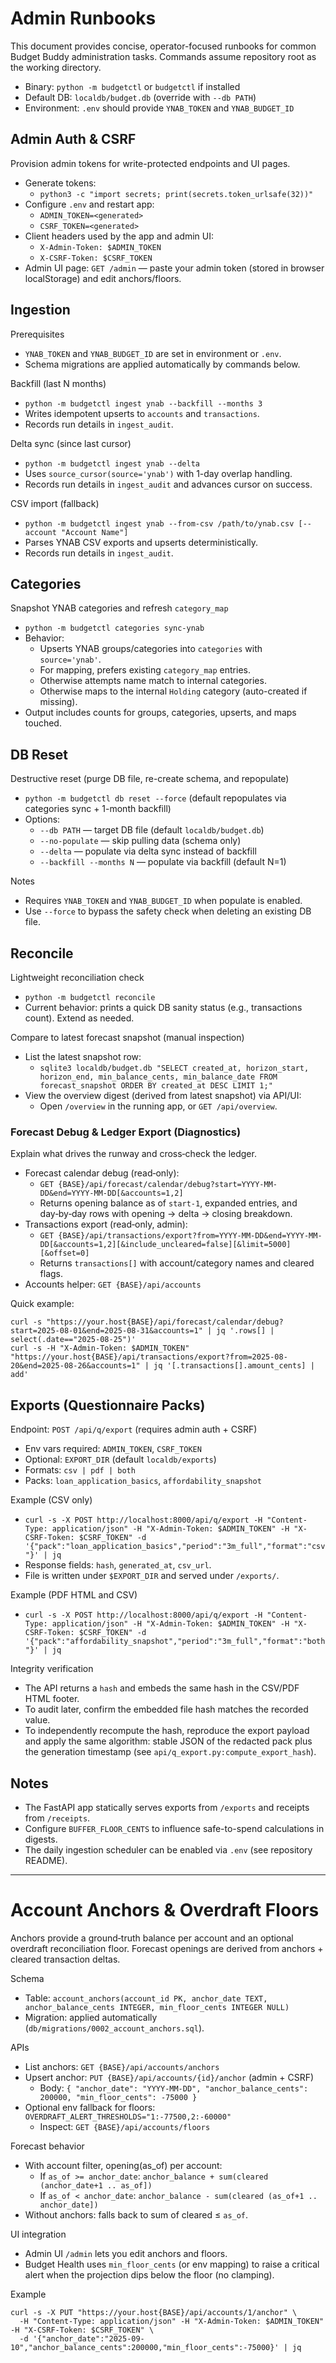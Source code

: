 # Admin Runbooks

This document provides concise, operator-focused runbooks for common Budget Buddy administration tasks. Commands assume repository root as the working directory.

- Binary: `python -m budgetctl` or `budgetctl` if installed
- Default DB: `localdb/budget.db` (override with `--db PATH`)
- Environment: `.env` should provide `YNAB_TOKEN` and `YNAB_BUDGET_ID`

## Admin Auth & CSRF

Provision admin tokens for write-protected endpoints and UI pages.

- Generate tokens:
  - `python3 -c "import secrets; print(secrets.token_urlsafe(32))"`
- Configure `.env` and restart app:
  - `ADMIN_TOKEN=<generated>`
  - `CSRF_TOKEN=<generated>`
- Client headers used by the app and admin UI:
  - `X-Admin-Token: $ADMIN_TOKEN`
  - `X-CSRF-Token: $CSRF_TOKEN`
- Admin UI page: `GET /admin` — paste your admin token (stored in browser localStorage) and edit anchors/floors.

## Ingestion

Prerequisites
- `YNAB_TOKEN` and `YNAB_BUDGET_ID` are set in environment or `.env`.
- Schema migrations are applied automatically by commands below.

Backfill (last N months)
- `python -m budgetctl ingest ynab --backfill --months 3`
- Writes idempotent upserts to `accounts` and `transactions`.
- Records run details in `ingest_audit`.

Delta sync (since last cursor)
- `python -m budgetctl ingest ynab --delta`
- Uses `source_cursor(source='ynab')` with 1-day overlap handling.
- Records run details in `ingest_audit` and advances cursor on success.

CSV import (fallback)
- `python -m budgetctl ingest ynab --from-csv /path/to/ynab.csv [--account "Account Name"]`
- Parses YNAB CSV exports and upserts deterministically.
- Records run details in `ingest_audit`.

## Categories

Snapshot YNAB categories and refresh `category_map`
- `python -m budgetctl categories sync-ynab`
- Behavior:
  - Upserts YNAB groups/categories into `categories` with `source='ynab'`.
  - For mapping, prefers existing `category_map` entries.
  - Otherwise attempts name match to internal categories.
  - Otherwise maps to the internal `Holding` category (auto-created if missing).
- Output includes counts for groups, categories, upserts, and maps touched.

## DB Reset

Destructive reset (purge DB file, re-create schema, and repopulate)
- `python -m budgetctl db reset --force` (default repopulates via categories sync + 1-month backfill)
- Options:
  - `--db PATH` — target DB file (default `localdb/budget.db`)
  - `--no-populate` — skip pulling data (schema only)
  - `--delta` — populate via delta sync instead of backfill
  - `--backfill --months N` — populate via backfill (default N=1)

Notes
- Requires `YNAB_TOKEN` and `YNAB_BUDGET_ID` when populate is enabled.
- Use `--force` to bypass the safety check when deleting an existing DB file.

## Reconcile

Lightweight reconciliation check
- `python -m budgetctl reconcile`
- Current behavior: prints a quick DB sanity status (e.g., transactions count). Extend as needed.

Compare to latest forecast snapshot (manual inspection)
- List the latest snapshot row:
  - `sqlite3 localdb/budget.db "SELECT created_at, horizon_start, horizon_end, min_balance_cents, min_balance_date FROM forecast_snapshot ORDER BY created_at DESC LIMIT 1;"`
- View the overview digest (derived from latest snapshot) via API/UI:
  - Open `/overview` in the running app, or `GET /api/overview`.

### Forecast Debug & Ledger Export (Diagnostics)

Explain what drives the runway and cross‑check the ledger.

- Forecast calendar debug (read‑only):
  - `GET {BASE}/api/forecast/calendar/debug?start=YYYY-MM-DD&end=YYYY-MM-DD[&accounts=1,2]`
  - Returns opening balance as of `start-1`, expanded entries, and day‑by‑day rows with opening → delta → closing breakdown.
- Transactions export (read‑only, admin):
  - `GET {BASE}/api/transactions/export?from=YYYY-MM-DD&end=YYYY-MM-DD[&accounts=1,2][&include_uncleared=false][&limit=5000][&offset=0]`
  - Returns `transactions[]` with account/category names and cleared flags.
- Accounts helper: `GET {BASE}/api/accounts`

Quick example:

```
curl -s "https://your.host{BASE}/api/forecast/calendar/debug?start=2025-08-01&end=2025-08-31&accounts=1" | jq '.rows[] | select(.date=="2025-08-25")'
curl -s -H "X-Admin-Token: $ADMIN_TOKEN" "https://your.host{BASE}/api/transactions/export?from=2025-08-20&end=2025-08-26&accounts=1" | jq '[.transactions[].amount_cents] | add'
```

## Exports (Questionnaire Packs)

Endpoint: `POST /api/q/export` (requires admin auth + CSRF)
- Env vars required: `ADMIN_TOKEN`, `CSRF_TOKEN`
- Optional: `EXPORT_DIR` (default `localdb/exports`)
- Formats: `csv | pdf | both`
- Packs: `loan_application_basics`, `affordability_snapshot`

Example (CSV only)
- `curl -s -X POST http://localhost:8000/api/q/export -H "Content-Type: application/json" -H "X-Admin-Token: $ADMIN_TOKEN" -H "X-CSRF-Token: $CSRF_TOKEN" -d '{"pack":"loan_application_basics","period":"3m_full","format":"csv"}' | jq`
- Response fields: `hash`, `generated_at`, `csv_url`.
- File is written under `$EXPORT_DIR` and served under `/exports/`.

Example (PDF HTML and CSV)
- `curl -s -X POST http://localhost:8000/api/q/export -H "Content-Type: application/json" -H "X-Admin-Token: $ADMIN_TOKEN" -H "X-CSRF-Token: $CSRF_TOKEN" -d '{"pack":"affordability_snapshot","period":"3m_full","format":"both"}' | jq`

Integrity verification
- The API returns a `hash` and embeds the same hash in the CSV/PDF HTML footer.
- To audit later, confirm the embedded file hash matches the recorded value.
- To independently recompute the hash, reproduce the export payload and apply the same algorithm: stable JSON of the redacted pack plus the generation timestamp (see `api/q_export.py:compute_export_hash`).

## Notes

- The FastAPI app statically serves exports from `/exports` and receipts from `/receipts`.
- Configure `BUFFER_FLOOR_CENTS` to influence safe-to-spend calculations in digests.
- The daily ingestion scheduler can be enabled via `.env` (see repository README).

---

# Account Anchors & Overdraft Floors

Anchors provide a ground‑truth balance per account and an optional overdraft reconciliation floor. Forecast openings are derived from anchors + cleared transaction deltas.

Schema
- Table: `account_anchors(account_id PK, anchor_date TEXT, anchor_balance_cents INTEGER, min_floor_cents INTEGER NULL)`
- Migration: applied automatically (`db/migrations/0002_account_anchors.sql`).

APIs
- List anchors: `GET {BASE}/api/accounts/anchors`
- Upsert anchor: `PUT {BASE}/api/accounts/{id}/anchor` (admin + CSRF)
  - Body: `{ "anchor_date": "YYYY-MM-DD", "anchor_balance_cents": 200000, "min_floor_cents": -75000 }`
- Optional env fallback for floors: `OVERDRAFT_ALERT_THRESHOLDS="1:-77500,2:-60000"`
  - Inspect: `GET {BASE}/api/accounts/floors`

Forecast behavior
- With account filter, opening(as_of) per account:
  - If `as_of >= anchor_date`: `anchor_balance + sum(cleared (anchor_date+1 .. as_of])`
  - If `as_of < anchor_date`: `anchor_balance - sum(cleared (as_of+1 .. anchor_date])`
- Without anchors: falls back to sum of cleared ≤ `as_of`.

UI integration
- Admin UI `/admin` lets you edit anchors and floors.
- Budget Health uses `min_floor_cents` (or env mapping) to raise a critical alert when the projection dips below the floor (no clamping).

Example

```
curl -s -X PUT "https://your.host{BASE}/api/accounts/1/anchor" \
  -H "Content-Type: application/json" -H "X-Admin-Token: $ADMIN_TOKEN" -H "X-CSRF-Token: $CSRF_TOKEN" \
  -d '{"anchor_date":"2025-09-10","anchor_balance_cents":200000,"min_floor_cents":-75000}' | jq
```

